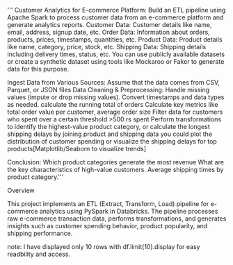 ''' Customer Analytics for E-commerce Platform: Build an ETL pipeline using Apache Spark to process customer data from an e-commerce platform and generate analytics reports. Customer Data: Customer details like name, email, address, signup date, etc. Order Data: Information about orders, products, prices, timestamps, quantities, etc. Product Data: Product details like name, category, price, stock, etc. Shipping Data: Shipping details including delivery times, status, etc. You can use publicly available datasets or create a synthetic dataset using tools like Mockaroo or Faker to generate data for this purpose.

Ingest Data from Various Sources: Assume that the data comes from CSV, Parquet, or JSON files Data Cleaning & Preprocessing: Handle missing values (impute or drop missing values). Convert timestamps and data types as needed. calculate the running total of orders Calculate key metrics like total order value per customer, average order size Filter data for customers who spent over a certain threshold >500 rs spent Perform transformations to identify the highest-value product category, or calculate the longest shipping delays by joining product and shipping data you could plot the distribution of customer spending or visualize the shipping delays for top products[Matplotlib/Seaborn to visualize trends]

Conclusion: Which product categories generate the most revenue What are the key characteristics of high-value customers. Average shipping times by product category.'''

Overview

This project implements an ETL (Extract, Transform, Load) pipeline for e-commerce analytics using PySpark in Databricks. The pipeline processes raw e-commerce transaction data, performs transformations, and generates insights such as customer spending behavior, product popularity, and shipping performance.

note: I have displayed only 10 rows with df.limit(10).display for easy readbility and access.
